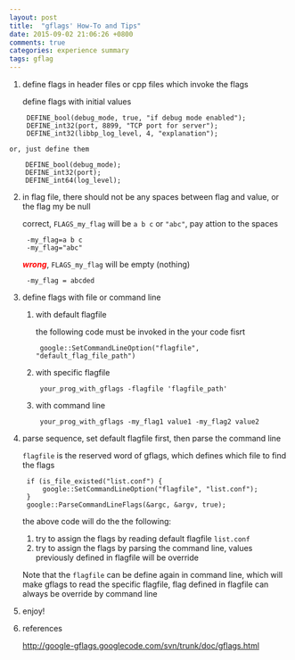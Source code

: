 ```yaml
---
layout: post
title:  "gflags' How-To and Tips"
date: 2015-09-02 21:06:26 +0800
comments: true
categories: experience summary
tags: gflag
---
```


1. define flags in header files or cpp files which invoke the flags

	define flags with initial values

		DEFINE_bool(debug_mode, true, "if debug mode enabled");
		DEFINE_int32(port, 8899, "TCP port for server");
		DEFINE_int32(libbp_log_level, 4, "explanation");

<!-- more -->
	or, just define them

		DEFINE_bool(debug_mode);
		DEFINE_int32(port);
		DEFINE_int64(log_level);


2. in flag file, there should not be any spaces between flag and value, or the
	flag my be null

	correct, `FLAGS_my_flag` will be `a b c` or `"abc"`, pay attion to the spaces

		-my_flag=a b c
		-my_flag="abc"

	<font color=#ff0000>***wrong***</font>, `FLAGS_my_flag` will be empty (nothing)

		-my_flag = abcded

2. define flags with file or command line
	1. with default flagfile

		the following code must be invoked in the your code fisrt

			google::SetCommandLineOption("flagfile", "default_flag_file_path")

	2. with specific flagfile

			your_prog_with_gflags -flagfile 'flagfile_path'

	2. with command line

			your_prog_with_gflags -my_flag1 value1 -my_flag2 value2

2. parse sequence, set default flagfile first, then parse the command line

	`flagfile` is the reserved word of gflags, which defines which file to find
	the flags

		if (is_file_existed("list.conf") {
		    google::SetCommandLineOption("flagfile", "list.conf");
		}
		google::ParseCommandLineFlags(&argc, &argv, true);
	
	the above code will do the the following:
	1. try to assign the flags by reading default flagfile `list.conf`
	2. try to assign the flags by parsing the command line, values previously defined in flagfile will be
		 override

	Note that the `flagfile` can be define again in command line, which will make
	gflags to read the specific flagfile, flag defined in flagfile can always be
	override by command line

2. enjoy!

2. references

	<http://google-gflags.googlecode.com/svn/trunk/doc/gflags.html>
